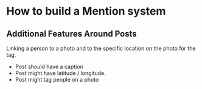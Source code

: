 # How to build a Mention system

## Additional Features Around Posts

Linking a person to a photo and to the specific location on the photo for the tag.

* Post should have a caption
* Post might have latitude / longitude.
* Post might tag people on a photo
